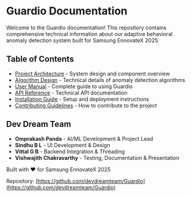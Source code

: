 # Guardio Documentation

Welcome to the Guardio documentation! This repository contains comprehensive technical information about our adaptive behavioral anomaly detection system built for Samsung EnnovateX 2025.

## Table of Contents

- [Project Architecture](./architecture.md) - System design and component overview
- [Algorithm Design](./algorithms.md) - Technical details of anomaly detection algorithms
- [User Manual](./user-manual.md) - Complete guide to using Guardio
- [API Reference](./api-reference.md) - Technical API documentation
- [Installation Guide](./installation.md) - Setup and deployment instructions
- [Contributing Guidelines](./contributing.md) - How to contribute to the project

## Dev Dream Team

- **Omprakash Panda** - AI/ML Development & Project Lead
- **Sindhu B L** - UI Development & Design  
- **Vittal G B** - Backend Integration & Threading
- **Vishwajith Chakravarthy** - Testing, Documentation & Presentation

Built with ❤️ for Samsung EnnovateX 2025

Repository: [https://github.com/devdreamteam/Guardio](https://github.com/devdreamteam/Guardio)